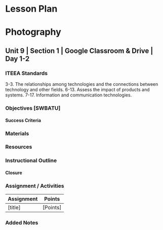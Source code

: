 # Lesson Plan

# Photography

## Unit 9 | Section 1 | Google Classroom & Drive | Day 1-2

### ITEEA Standards
  3-3. The relationships among technologies and the connections between technology and other fields.
  6-13. Assess the impact of products and systems.
  7-17. Information and communication technologies.

### Objectives [SWBATU]

#### Success Criteria

### Materials

### Resources

### Instructional Outline

#### Closure

### Assignment / Activities

| Assignment  | Points |
| ------------- | ------------- |
| [title]  | [Points]   |

### Added Notes
